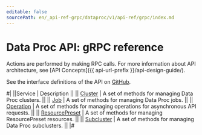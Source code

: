 ```yaml
---
editable: false
sourcePath: en/_api-ref-grpc/dataproc/v1/api-ref/grpc/index.md
---
```


# Data Proc API: gRPC reference

Actions are performed by making RPC calls. For more information about API architecture, see [API Concepts]({{ api-url-prefix }}/api-design-guide/).

See the interface definitions of the API on [GitHub](https://github.com/yandex-cloud/cloudapi).

#|
||Service | Description ||
|| [Cluster](Cluster/index.md) | A set of methods for managing Data Proc clusters. ||
|| [Job](Job/index.md) | A set of methods for managing Data Proc jobs. ||
|| [Operation](Operation/index.md) | A set of methods for managing operations for asynchronous API requests. ||
|| [ResourcePreset](ResourcePreset/index.md) | A set of methods for managing ResourcePreset resources. ||
|| [Subcluster](Subcluster/index.md) | A set of methods for managing Data Proc subclusters. ||
|#